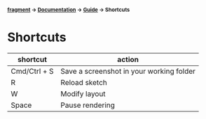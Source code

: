 #### <sup>[fragment](../../README.md) → [Documentation](../README.md) → [Guide](../README.md#guide) → Shortcuts</sup>

# Shortcuts

| shortcut | action |
|---|---|
|Cmd/Ctrl + S| Save a screenshot in your working folder
|R| Reload sketch
|W| Modify layout
|Space| Pause rendering
